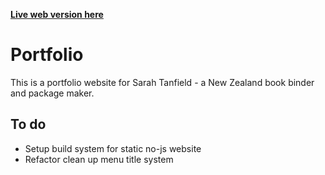 [**Live web version here**](https://sarahtanfield.now.sh/)

# Portfolio

This is a portfolio website for Sarah Tanfield - a New Zealand book binder and package maker.

## To do
- Setup build system for static no-js website
- Refactor clean up menu title system
